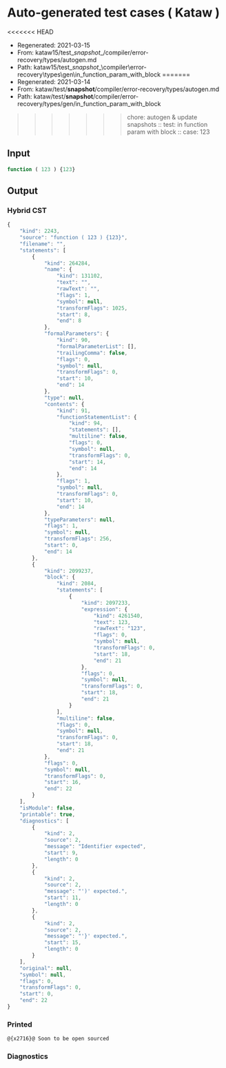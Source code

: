# Auto-generated test cases ( Kataw )
<<<<<<< HEAD
- Regenerated: 2021-03-15
- From: kataw15/test\__snapshot__/compiler/error-recovery/types/autogen.md
- Path: kataw15/test\__snapshot__\compiler\error-recovery\types\gen\in_function_param_with_block
=======
- Regenerated: 2021-03-14
- From: kataw/test/__snapshot__/compiler/error-recovery/types/autogen.md
- Path: kataw/test/__snapshot__/compiler/error-recovery/types/gen/in_function_param_with_block
>>>>>>> chore: autogen & update snapshots
> :: test: in function param with block
> :: case: 123
## Input

`````js
function ( 123 ) {123}
`````

## Output

### Hybrid CST

```javascript
{
    "kind": 2243,
    "source": "function ( 123 ) {123}",
    "filename": "",
    "statements": [
        {
            "kind": 264284,
            "name": {
                "kind": 131102,
                "text": "",
                "rawText": "",
                "flags": 1,
                "symbol": null,
                "transformFlags": 1025,
                "start": 8,
                "end": 8
            },
            "formalParameters": {
                "kind": 90,
                "formalParameterList": [],
                "trailingComma": false,
                "flags": 0,
                "symbol": null,
                "transformFlags": 0,
                "start": 10,
                "end": 14
            },
            "type": null,
            "contents": {
                "kind": 91,
                "functionStatementList": {
                    "kind": 94,
                    "statements": [],
                    "multiline": false,
                    "flags": 0,
                    "symbol": null,
                    "transformFlags": 0,
                    "start": 14,
                    "end": 14
                },
                "flags": 1,
                "symbol": null,
                "transformFlags": 0,
                "start": 10,
                "end": 14
            },
            "typeParameters": null,
            "flags": 1,
            "symbol": null,
            "transformFlags": 256,
            "start": 0,
            "end": 14
        },
        {
            "kind": 2099237,
            "block": {
                "kind": 2084,
                "statements": [
                    {
                        "kind": 2097233,
                        "expression": {
                            "kind": 4261540,
                            "text": 123,
                            "rawText": "123",
                            "flags": 0,
                            "symbol": null,
                            "transformFlags": 0,
                            "start": 18,
                            "end": 21
                        },
                        "flags": 0,
                        "symbol": null,
                        "transformFlags": 0,
                        "start": 18,
                        "end": 21
                    }
                ],
                "multiline": false,
                "flags": 0,
                "symbol": null,
                "transformFlags": 0,
                "start": 18,
                "end": 21
            },
            "flags": 0,
            "symbol": null,
            "transformFlags": 0,
            "start": 16,
            "end": 22
        }
    ],
    "isModule": false,
    "printable": true,
    "diagnostics": [
        {
            "kind": 2,
            "source": 2,
            "message": "Identifier expected",
            "start": 9,
            "length": 0
        },
        {
            "kind": 2,
            "source": 2,
            "message": "')' expected.",
            "start": 11,
            "length": 0
        },
        {
            "kind": 2,
            "source": 2,
            "message": "'}' expected.",
            "start": 15,
            "length": 0
        }
    ],
    "original": null,
    "symbol": null,
    "flags": 0,
    "transformFlags": 0,
    "start": 0,
    "end": 22
}
```

### Printed

```javascript
@{x2716}@ Soon to be open sourced
```

### Diagnostics

```javascript

```

